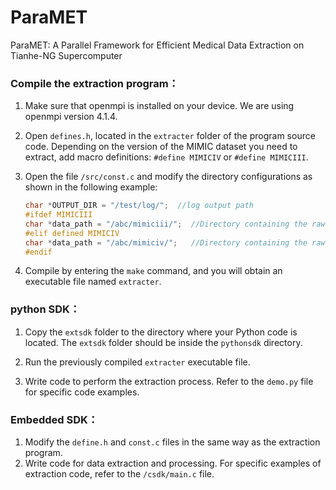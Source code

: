 # ParaMET

ParaMET: A Parallel Framework for Efficient Medical Data Extraction on Tianhe-NG Supercomputer



### Compile the extraction program：

1. Make sure that openmpi is installed on your device. We are using openmpi version 4.1.4.

2. Open `defines.h`, located in the `extracter` folder of the program source code. Depending on the version of the MIMIC dataset you need to extract, add macro definitions: `#define MIMICIV` or `#define MIMICIII`.

3. Open the file `/src/const.c` and modify the directory configurations as shown in the following example:

   ```c
   char *OUTPUT_DIR = "/test/log/";  //log output path
   #ifdef MIMICIII
   char *data_path = "/abc/mimiciii/";	//Directory containing the raw CSV files of the MIMIC-III dataset.
   #elif defined MIMICIV
   char *data_path = "/abc/mimiciv/";	//Directory containing the raw CSV files of the MIMIC-IV dataset.
   #endif
   ```

4. Compile by entering the `make` command, and you will obtain an executable file named `extracter`.



### python SDK：

1. Copy the `extsdk` folder to the directory where your Python code is located. The `extsdk` folder should be inside the `pythonsdk` directory.
2. Run the previously compiled `extracter` executable file.

3. Write code to perform the extraction process. Refer to the `demo.py` file for specific code examples.



### Embedded SDK：

1. Modify the `define.h` and `const.c` files in the same way as the extraction program.
2. Write code for data extraction and processing. For specific examples of extraction code, refer to the `/csdk/main.c` file.